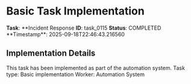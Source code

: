 # Basic Task Implementation

**Task**: **Incident Response
**ID**: task_0115
**Status**: COMPLETED
**Timestamp\*\*: 2025-09-18T22:46:43.216560

## Implementation Details

This task has been implemented as part of the automation system.
Task type: Basic implementation
Worker: Automation System

